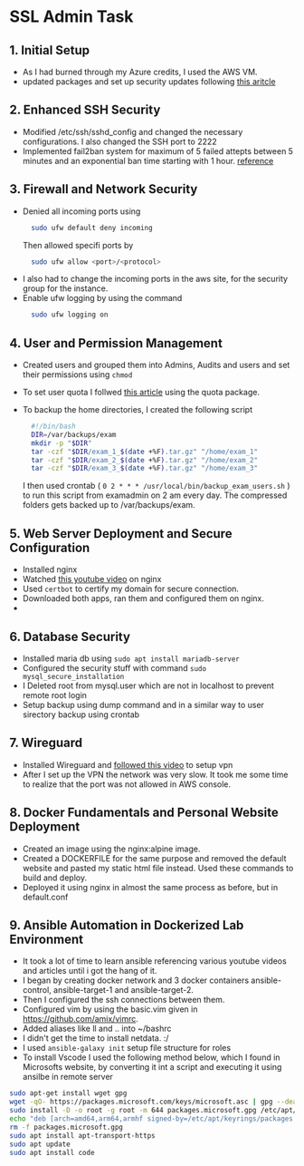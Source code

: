 # SSL Admin Task

## 1. Initial Setup

- As I had burned through my Azure credits, I used the AWS VM.
- updated packages and set up security updates following [this aritcle](https://allthings.how/how-to-enable-automatic-security-updates-with-unattended-upgrades-on-ubuntu-24-04/)

## 2. Enhanced SSH Security

- Modified /etc/ssh/sshd_config and changed the necessary configurations. I also changed the SSH port to 2222
- Implemented fail2ban system for maximum of 5 failed attepts between 5 minutes and an exponential ban time starting with 1 hour. [reference](https://www.digitalocean.com/community/tutorials/how-to-protect-ssh-with-fail2ban-on-ubuntu-20-04)

## 3. Firewall and Network Security

- Denied all incoming ports using
  ```bash
    sudo ufw default deny incoming
  ```
  Then allowed specifi ports by
  ```bash
    sudo ufw allow <port>/<protocol>
  ```
- I also had to change the incoming ports in the aws site, for the security group for the instance.
- Enable ufw logging by using the command
  ```bash
    sudo ufw logging on
  ```

## 4. User and Permission Management

- Created users and grouped them into Admins, Audits and users and set their permissions using `chmod `
- To set user quota I follwed [this article](https://docs.redhat.com/en/documentation/red_hat_enterprise_linux/6/html/storage_administration_guide/ch-disk-quotas) using the quota package.
- To backup the home directories, I created the following script

  ```bash
    #!/bin/bash
    DIR=/var/backups/exam
    mkdir -p "$DIR"
    tar -czf "$DIR/exam_1_$(date +%F).tar.gz" "/home/exam_1"
    tar -czf "$DIR/exam_2_$(date +%F).tar.gz" "/home/exam_2"
    tar -czf "$DIR/exam_3_$(date +%F).tar.gz" "/home/exam_3"
  ```

  I then used crontab ( `0 2 * * * /usr/local/bin/backup_exam_users.sh` ) to run this script from examadmin on 2 am every day.
  The compressed folders gets backed up to /var/backups/exam.

## 5. Web Server Deployment and Secure Configuration

- Installed nginx
- Watched [this youtube video](https://www.youtube.com/watch?v=9t9Mp0BGnyI) on nginx
- Used `certbot` to certify my domain for secure connection.
- Downloaded both apps, ran them and configured them on nginx.
-

## 6. Database Security

- Installed maria db using `sudo apt install mariadb-server`
- Configured the security stuff with command `sudo mysql_secure_installation`
- I Deleted root from mysql.user which are not in localhost to prevent remote root login
- Setup backup using dump command and in a similar way to user sirectory backup using crontab

## 7. Wireguard

- Installed Wireguard and [followed this video](https://www.youtube.com/watch?v=bVKNSf1p1d0) to setup vpn
- After I set up the VPN the network was very slow. It took me some time to realize that the port was not allowed in AWS console.

## 8. Docker Fundamentals and Personal Website Deployment

- Created an image using the nginx:alpine image.
- Created a DOCKERFILE for the same purpose and removed the default website and pasted my static html file instead. Used these commands to build and deploy.
- Deployed it using nginx in almost the same process as before, but in default.conf

## 9. Ansible Automation in Dockerized Lab Environment

- It took a lot of time to learn ansible referencing various youtube videos and articles until i got the hang of it.
- I began by creating docker network and 3 docker containers ansible-control, ansible-target-1 and ansible-target-2.
- Then I configured the ssh connections between them.
- Configured vim by using the basic.vim given in https://github.com/amix/vimrc.
- Added aliases like ll and .. into ~/bashrc
- I didn't get the time to install netdata. :/
- I used `ansible-galaxy init` setup file structure for roles
- To install Vscode I used the following method below, which I found in Microsofts website, by converting it int a script and executing it using ansilbe in remote server

```bash
sudo apt-get install wget gpg
wget -qO- https://packages.microsoft.com/keys/microsoft.asc | gpg --dearmor > packages.microsoft.gpg
sudo install -D -o root -g root -m 644 packages.microsoft.gpg /etc/apt/keyrings/packages.microsoft.gpg
echo "deb [arch=amd64,arm64,armhf signed-by=/etc/apt/keyrings/packages.microsoft.gpg] https://packages.microsoft.com/repos/code stable main" |sudo tee /etc/apt/sources.list.d/vscode.list > /dev/null
rm -f packages.microsoft.gpg
sudo apt install apt-transport-https
sudo apt update
sudo apt install code
```
